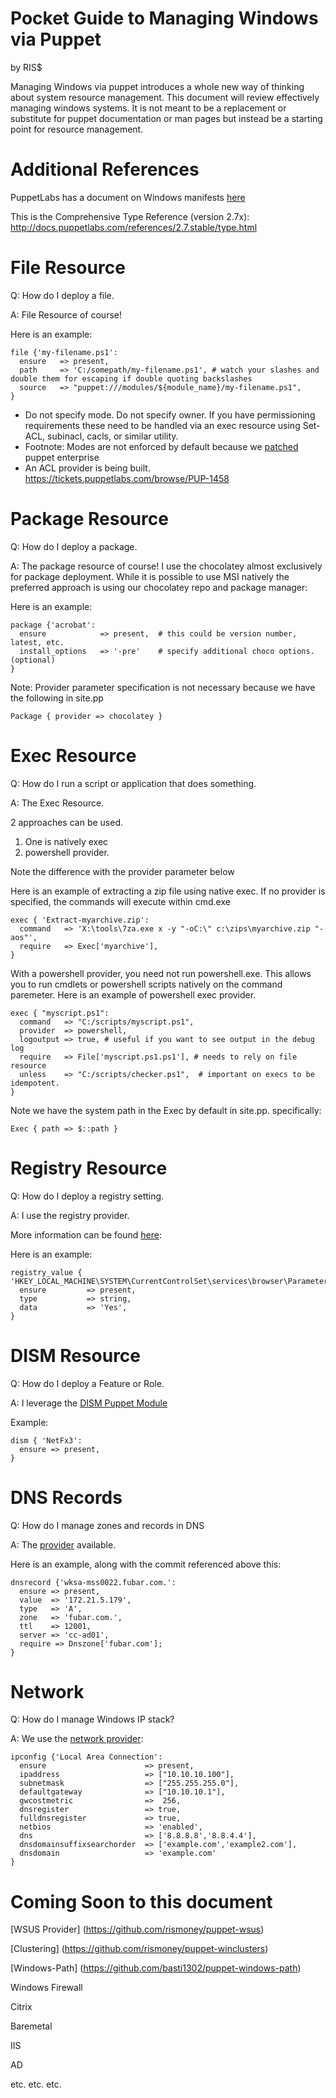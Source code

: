 Pocket Guide to Managing Windows via Puppet
===========================================
by RIS$


Managing Windows via puppet introduces a whole new way of thinking about system resource management.
This document will review  effectively managing windows systems.
It is not meant to be a replacement or substitute for puppet documentation or man pages but instead
be a starting point for resource management.

Additional References
=====================

PuppetLabs has a document on Windows manifests [here](http://docs.puppetlabs.com/windows/writing.html)

This is the Comprehensive Type Reference (version 2.7x):
http://docs.puppetlabs.com/references/2.7.stable/type.html


File Resource
=============
Q: How do I deploy a file.

A: File Resource of course!

Here is an example:

```puppet
file {'my-filename.ps1':
  ensure   => present,
  path     => 'C:/somepath/my-filename.ps1', # watch your slashes and double them for escaping if double quoting backslashes
  source   => "puppet:///modules/${module_name}/my-filename.ps1",
}
```

* Do not specify mode. Do not specify owner.  If you have permissioning requirements
these need to be handled via an exec resource using Set-ACL, subinacl, cacls, or similar utility.
* Footnote: Modes are not enforced by default because we [patched](https://github.com/rismoney/forthewin/blob/master/puppet/source.rb.patch) puppet enterprise
* An ACL provider is being built. https://tickets.puppetlabs.com/browse/PUP-1458

Package Resource
================
Q: How do I deploy a package.

A: The package resource of course!  I use the chocolatey almost exclusively for package deployment.  While it is possible to use MSI natively
the preferred approach is using our chocolatey repo and package manager:

Here is an example:
```puppet
package {'acrobat':
  ensure            => present,  # this could be version number, latest, etc.
  install_options   => '-pre'    # specify additional choco options.  (optional)
}
```

Note: Provider parameter specification is not necessary because we have the following in site.pp

```puppet
Package { provider => chocolatey }
```

Exec Resource
=============
Q: How do I run a script or application that does something.

A: The Exec Resource.


2 approaches can be used.

1. One is natively exec
1. powershell provider.

Note the difference with the provider parameter below

Here is an example of extracting a zip file using native exec.  If no provider is specified, the commands will execute within cmd.exe

```puppet
exec { 'Extract-myarchive.zip':
  command   => 'X:\tools\7za.exe x -y "-oC:\" c:\zips\myarchive.zip "-aos"',
  require   => Exec['myarchive'],
}
```

With a powershell provider, you need not run powershell.exe.  This allows you to run cmdlets or powershell scripts
natively on the command paremeter. Here is an example of powershell exec provider.

```puppet
exec { "myscript.ps1":
  command   => "C:/scripts/myscript.ps1",
  provider  => powershell,
  logoutput => true, # useful if you want to see output in the debug log
  require   => File['myscript.ps1.ps1'], # needs to rely on file resource
  unless    => "C:/scripts/checker.ps1",  # important on execs to be idempotent.
}
```

Note we have the system path in the Exec by default in site.pp.  specifically:

```
Exec { path => $::path }
```


Registry Resource
================
Q: How do I deploy a registry setting.

A: I use the registry provider.

More information can be found [here](https://github.com/puppetlabs/puppetlabs-registryhttps://github.com/puppetlabs/puppetlabs-registry):

Here is an example:
```puppet
registry_value { 'HKEY_LOCAL_MACHINE\SYSTEM\CurrentControlSet\services\browser\Parameters\MaintainServerList':
  ensure         => present,
  type           => string,
  data           => 'Yes',
}
```

DISM Resource
=============
Q: How do I deploy a Feature or Role.

A: I leverage the [DISM Puppet Module](https://github.com/puppetlabs/puppetlabs-dism)

Example:
```puppet
dism { 'NetFx3':
  ensure => present,
}
```

DNS Records
===========
Q: How do I manage zones and records in DNS

A: The [provider](https://github.com/rismoney/puppet-windns) available.


Here is an example, along with the commit referenced above this:

```puppet
dnsrecord {'wksa-mss0022.fubar.com.':
  ensure => present,
  value  => '172.21.5.179',
  type   => 'A',
  zone   => 'fubar.com.',
  ttl    => 12001,
  server => 'cc-ad01',
  require => Dnszone['fubar.com'];
}
```

Network
=======
Q: How do I manage Windows IP stack?

A: We use the [network provider](https://github.com/rismoney/puppet-windowsnetwork):

```puppet
ipconfig {'Local Area Connection':
  ensure                      => present,
  ipaddress                   => ["10.10.10.100"],
  subnetmask                  => ["255.255.255.0"],
  defaultgateway              => ["10.10.10.1"],
  gwcostmetric                =>  256,
  dnsregister                 => true,
  fulldnsregister             => true,
  netbios                     => 'enabled',
  dns                         => ['8.8.8.8','8.8.4.4'],
  dnsdomainsuffixsearchorder  => ['example.com','example2.com'],
  dnsdomain                   => 'example.com'
}
```

Coming Soon to this document
==================
[WSUS Provider] (https://github.com/rismoney/puppet-wsus)

[Clustering] (https://github.com/rismoney/puppet-winclusters)

[Windows-Path] (https://github.com/basti1302/puppet-windows-path)

Windows Firewall

Citrix

Baremetal

IIS

AD

etc.
etc.
etc.

